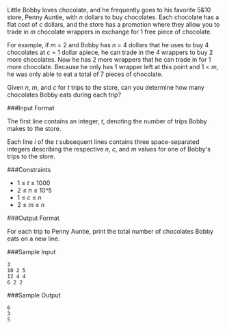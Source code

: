 Little Bobby loves chocolate, and he frequently goes to his favorite 5&10 store, Penny Auntie, with *n* dollars to buy chocolates. Each chocolate has a flat cost of *c* dollars, and the store has a promotion where they allow you to trade in *m* chocolate wrappers in exchange for 1 free piece of chocolate.

For example, if *m* = 2 and Bobby has *n* = 4 dollars that he uses to buy 4 chocolates at *c* = 1 dollar apiece, he can trade in the 4 wrappers to buy 2 more chocolates. Now he has 2 more wrappers that he can trade in for 1 more chocolate. Because he only has 1 wrapper left at this point and 1 < *m*, he was only able to eat a total of 7 pieces of chocolate.

Given *n*, *m*, and *c* for *t* trips to the store, can you determine how many chocolates Bobby eats during each trip?

###Input Format

The first line contains an integer, *t*, denoting the number of trips Bobby makes to the store. 

Each line *i* of the *t* subsequent lines contains three space-separated integers describing the respective *n*, *c*, and *m* values for one of Bobby's trips to the store.

###Constraints

* 1 ≤ *t* ≤ 1000
* 2 ≤ *n* ≤ 10^5
* 1 ≤ *c* ≤ *n*
* 2 ≤ *m* ≤ *n*

###Output Format

For each trip to Penny Auntie, print the total number of chocolates Bobby eats on a new line.

###Sample Input
```
3
10 2 5
12 4 4
6 2 2
```
###Sample Output
```
6
3
5
```
